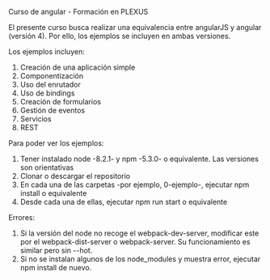 Curso de angular - Formación en PLEXUS

El presente curso busca realizar una equivalencia entre angularJS y angular (versión 4). Por ello, los ejemplos se incluyen en ambas versiones.

Los ejemplos incluyen:
1. Creación de una aplicación simple
2. Componentización
3. Uso del enrutador
4. Uso de bindings
5. Creación de formularios
6. Gestión de eventos
7. Servicios
8. REST

Para poder ver los ejemplos:
1. Tener instalado node -8.2.1- y npm -5.3.0- o equivalente. Las versiones son orientativas
1. Clonar o descargar el repositorio
2. En cada una de las carpetas -por ejemplo, 0-ejemplo-, ejecutar npm install o equivalente
3. Desde cada una de ellas, ejecutar npm run start o equivalente

Errores:
1. Si la versión del node no recoge el webpack-dev-server, modificar este por el webpack-dist-server o webpack-server. Su funcionamiento es similar pero sin --hot.
2. Si no se instalan algunos de los node_modules y muestra error, ejecutar npm install de nuevo.
